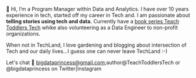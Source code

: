 👋 Hi, I’m a Program Manager within Data and Analytics. I have over 10 years experience in tech, started off my career in Tech and. I am passionate about <strong>telling stories using tech and data.</strong> Currently have a [book series Teach Toddlers Tech](https://www.amazon.com/s?k=iria+osara&i=stripbooks&crid=3TB9966C1K72M&sprefix=iria+osara%2Cstripbooks%2C492&ref=nb_sb_ss_c_2_10_ts-doa-p) whike also volunteering as a Data Engineer to non-profit organizations. 

When not in TechLand, I love gardening and blogging about intersection of Tech and our daily lives...I guess one can never leave TechLand :-) 

Let's chat 📧 bigdataprincess@gmail.com;author@TeachToddlersTech or @bigdataprincess on Twitter|Instagram

<!---
bigdataprincess/bigdataprincess is a ✨ special ✨ repository because its `README.md` (this file) appears on your GitHub profile.
You can click the Preview link to take a look at your changes.
--->
